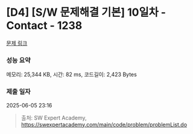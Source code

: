 # [D4] [S/W 문제해결 기본] 10일차 - Contact - 1238 

[문제 링크](https://swexpertacademy.com/main/code/problem/problemDetail.do?contestProbId=AV15B1cKAKwCFAYD) 

### 성능 요약

메모리: 25,344 KB, 시간: 82 ms, 코드길이: 2,423 Bytes

### 제출 일자

2025-06-05 23:16



> 출처: SW Expert Academy, https://swexpertacademy.com/main/code/problem/problemList.do
